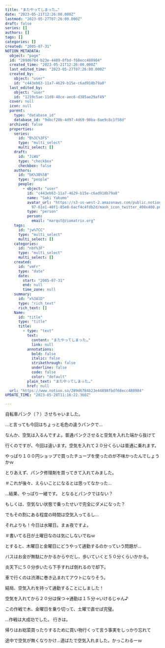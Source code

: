 ```yaml
---
title: "またやってしまった…"
date: "2023-05-21T12:26:00.000Z"
lastmod: "2023-05-27T07:26:00.000Z"
draft: false
series: []
authors: []
tags: []
categories: []
created: "2005-07-31"
NOTION_METADATA:
  object: "page"
  id: "289d6784-b23e-4489-8fbd-f68ecc480984"
  created_time: "2023-05-21T12:26:00.000Z"
  last_edited_time: "2023-05-27T07:26:00.000Z"
  created_by:
    object: "user"
    id: "c443eb63-11a7-4629-b15e-c6ad918b79a0"
  last_edited_by:
    object: "user"
    id: "1219c5ae-11d8-48ce-aec6-d385ae29af49"
  cover: null
  icon: null
  parent:
    type: "database_id"
    database_id: "9dbcf20b-4d97-4d69-98ba-8ae9c8c1f58d"
  archived: false
  properties:
    series:
      id: "B%3C%3FS"
      type: "multi_select"
      multi_select: []
    draft:
      id: "JiWU"
      type: "checkbox"
      checkbox: false
    authors:
      id: "bK%3B%5B"
      type: "people"
      people:
        - object: "user"
          id: "c443eb63-11a7-4629-b15e-c6ad918b79a0"
          name: "Saki Yakumo"
          avatar_url: "https://s3-us-west-2.amazonaws.com/public.notion-static.com/3ad1c4\
            97-61e1-48f1-85e8-6acf4c4fdb2d/maoh_icon_twitter_400x400.png"
          type: "person"
          person:
            email: "marqut@ziomatrix.org"
    tags:
      id: "jw%7CC"
      type: "multi_select"
      multi_select: []
    categories:
      id: "nbY%3F"
      type: "multi_select"
      multi_select: []
    created:
      id: "vmFr"
      type: "date"
      date:
        start: "2005-07-31"
        end: null
        time_zone: null
    summary:
      id: "x%3AlD"
      type: "rich_text"
      rich_text: []
    Name:
      id: "title"
      type: "title"
      title:
        - type: "text"
          text:
            content: "またやってしまった…"
            link: null
          annotations:
            bold: false
            italic: false
            strikethrough: false
            underline: false
            code: false
            color: "default"
          plain_text: "またやってしまった…"
          href: null
  url: "https://www.notion.so/289d6784b23e44898fbdf68ecc480984"
UPDATE_TIME: "2023-05-28T11:16:22.360Z"

---
```

<link rel="stylesheet" href="https://cdn.jsdelivr.net/npm/katex@0.16.2/dist/katex.min.css" integrity="sha384-bYdxxUwYipFNohQlHt0bjN/LCpueqWz13HufFEV1SUatKs1cm4L6fFgCi1jT643X" crossorigin="anonymous">


自転車パンク（？）させちゃいました。


…と言っても今回はちょっと毛色の違うパンクで…


なんか、空気は入るんですよ。普通パンクさせると空気を入れた端から抜けて


行くのですが、今回は違います。空気を入れて２０分くらいは普通に乗れます。


やっぱり１００円ショップで買ったチューブを使ったのが不味かったんでしょうかｗ


とりあえず、パンク修理剤を買ってきて入れてみました。


＃これが後々、えらいことになるとは思ってなかった…


…結果、やっぱり一緒です。 となるとパンクではない？


もしくは、空気ない状態で乗ったせいで完全にダメになった？


でもその割にある程度の時間は空気入ってるし…


それよりも！今日は水曜日。まぁ夜ですよ。


＃書いてる日が土曜日なのは気にしないでねｗ


とすると、木曜日と金曜日にどうやって通勤するのかっていう問題が…


バスはお金が無駄にかかるからやだし、歩いていくと５０分くらいかかる。


炎天下に５０分歩いたら下手すれば倒れるので却下。


車で行くのは渋滞に巻き込まれてアウトになりそう。


結局、空気入れを持って通勤することにしました！


空気を入れてから２０分は保つ→通勤は１５分→いけるじゃん♪


この作戦で木、金曜日を乗り切って、土曜で直せば完璧。


…作戦は大成功でした。 行きは。


帰りはお総菜買ったりするために買い物行くって言う事実をしっかり忘れて


途中で空気が無くなりかけ…道ばたで空気入れました。かっこわるーｗ

